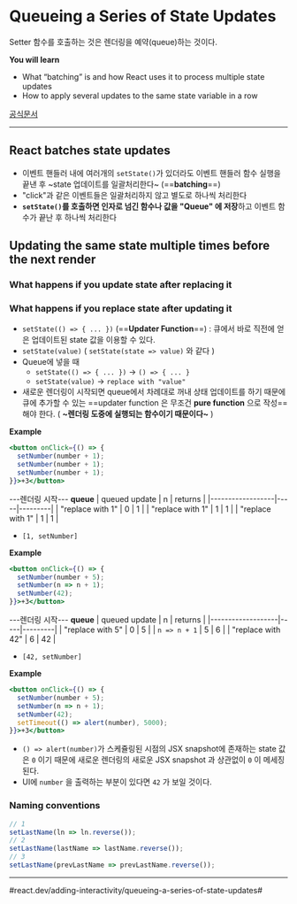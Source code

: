 # Queueing a Series of State Updates

Setter 함수를 호출하는 것은 렌더링을 예약(queue)하는 것이다. 

**You will learn**
* What “batching” is and how React uses it to process multiple state updates
* How to apply several updates to the same state variable in a row

[공식문서](https://react.dev/learn/queueing-a-series-of-state-updates)

---
## React batches state updates
- 이벤트 핸들러 내에 여러개의 `setState()`가 있더라도 이벤트 핸들러 함수 실행을 끝낸 후 ~state 업데이트를 일괄처리한다~ (==**batching**==)
- "click"과 같은 이벤트들은 일괄처리하지 않고 별도로 하나씩 처리한다
- **`setState()`를 호출하면 인자로 넘긴 함수나 값을 "Queue" 에 저장**하고 이벤트 함수가 끝난 후 하나씩 처리한다

## Updating the same state multiple times before the next render
### What happens if you update state after replacing it
### What happens if you replace state after updating it

- `setState(() => { ... })` (==**Updater Function**==) : 큐에서 바로 직전에 얻은 업데이트된 state 값을 이용할 수 있다.
- `setState(value)` ( `setState(state => value)` 와 같다 )
- Queue에 넣을 때
  - `setState(() => { ... })` -> `() => { ... }`
  - `setState(value)` -> `replace with "value"`
- 새로운 렌더링이 시작되면 queue에서 차례대로 꺼내 상태 업데이트를 하기 때문에 큐에 추가할 수 있는 ==updater function 은 무조건 **pure function** 으로 작성==해야 한다. ( **~렌더링 도중에 실행되는 함수이기 때문이다~** )

**Example**
```jsx
<button onClick={() => {
  setNumber(number + 1);
  setNumber(number + 1);
  setNumber(number + 1);
}}>+3</button>
```

\-\-\-렌더링 시작\-\-\-
**queue**
| queued update    | n   | returns |
|------------------|-----|---------|
| "replace with 1" | 0   | 1       |
| "replace with 1" | 1   | 1       |
| "replace with 1" | 1   | 1       |
- `[1, setNumber]`

**Example**
```jsx
<button onClick={() => {
  setNumber(number + 5);
  setNumber(n => n + 1);
  setNumber(42);
}}>+3</button>
```

\-\-\-렌더링 시작\-\-\-
**queue**
| queued update     | n   | returns |
|-------------------|-----|---------|
| "replace with 5"  | 0   | 5       |
| `n => n + 1`      | 5   | 6       |
| "replace with 42" | 6   | 42      |
- `[42, setNumber]`

**Example**
```jsx
<button onClick={() => {
  setNumber(number + 5);
  setNumber(n => n + 1);
  setNumber(42);
  setTimeout(() => alert(number), 5000);
}}>+3</button>
```
- `() => alert(number)`가 스케쥴링된 시점의 JSX snapshot에 존재하는 state 값은 `0` 이기 때문에 새로운 렌더링의 새로운 JSX snapshot 과 상관없이 `0` 이 메세징 된다.
- UI에 `number` 을 출력하는 부분이 있다면 `42` 가 보일 것이다.

### Naming conventions
```jsx
// 1
setLastName(ln => ln.reverse());
// 2
setLastName(lastName => lastName.reverse());
// 3
setLastName(prevLastName => prevLastName.reverse());
```
---
#react.dev/adding-interactivity/queueing-a-series-of-state-updates#
